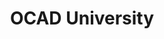 ---
facebook: http://facebook.com/ocaduniversity
instagram: http://instagram.com/ocaduniversity
linkedin: http://linkedin.com/edu/school?id=20413
logohandle: ocaduca
sort: ocadu
title: OCAD University
twitter: https://x.com/ocad
website: https://www.ocadu.ca/
youtube: http://youtube.com/ocaduniversity
---